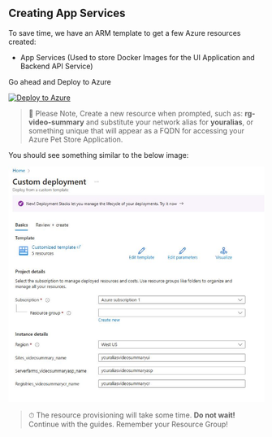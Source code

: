 ## Creating App Services

To save time, we have an ARM template to get a few Azure resources created:

- App Services (Used to store Docker Images for the UI Application and Backend API Service)

Go ahead and Deploy to Azure

[![Deploy to Azure](https://aka.ms/deploytoazurebutton)](https://portal.azure.com/#create/Microsoft.Template/uri/https%3A%2F%2Fraw.githubusercontent.com%2Ffelipecembranelli%2Fyoutubeblink%2Frefs%2Fheads%2FNEW_ARCHITECTURE%2F03-B-Create-app-services%2Fazuredeploy-app-svc.json)

> 📝 Please Note, Create a new resource when prompted, such as: **rg-video-summary** and substitute your network alias for **youralias**, or something unique that will appear as a FQDN for accessing your Azure Pet Store Application.

You should see something similar to the below image:

![alt text](../img/azure_deploy_template.JPG)

> ⏱ The resource provisioning will take some time. **Do not wait!** Continue with the guides. Remember your Resource Group!
